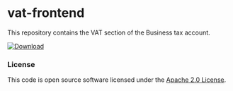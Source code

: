 # vat-frontend

This repository contains the VAT section of the Business tax account.

 [ ![Download](https://api.bintray.com/packages/hmrc/releases/vat-frontend/images/download.svg) ](https://bintray.com/hmrc/releases/vat-frontend/_latestVersion)

### License

This code is open source software licensed under the [Apache 2.0 License]("http://www.apache.org/licenses/LICENSE-2.0.html").

